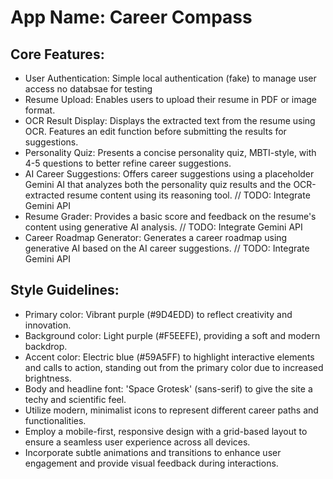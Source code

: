 # **App Name**: Career Compass

## Core Features:

- User Authentication: Simple local authentication (fake) to manage user access no databsae for testing
- Resume Upload: Enables users to upload their resume in PDF or image format.
- OCR Result Display: Displays the extracted text from the resume using OCR. Features an edit function before submitting the results for suggestions.
- Personality Quiz: Presents a concise personality quiz, MBTI-style, with 4-5 questions to better refine career suggestions.
- AI Career Suggestions: Offers career suggestions using a placeholder Gemini AI that analyzes both the personality quiz results and the OCR-extracted resume content using its reasoning tool. // TODO: Integrate Gemini API
- Resume Grader: Provides a basic score and feedback on the resume's content using generative AI analysis. // TODO: Integrate Gemini API
- Career Roadmap Generator: Generates a career roadmap using generative AI based on the AI career suggestions. // TODO: Integrate Gemini API

## Style Guidelines:

- Primary color: Vibrant purple (#9D4EDD) to reflect creativity and innovation.
- Background color: Light purple (#F5EEFE), providing a soft and modern backdrop.
- Accent color: Electric blue (#59A5FF) to highlight interactive elements and calls to action, standing out from the primary color due to increased brightness.
- Body and headline font: 'Space Grotesk' (sans-serif) to give the site a techy and scientific feel.
- Utilize modern, minimalist icons to represent different career paths and functionalities.
- Employ a mobile-first, responsive design with a grid-based layout to ensure a seamless user experience across all devices.
- Incorporate subtle animations and transitions to enhance user engagement and provide visual feedback during interactions.